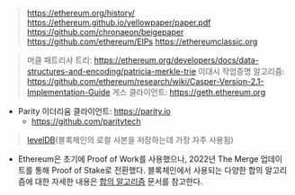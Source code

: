 
> <https://ethereum.org/history/>
> <https://ethereum.github.io/yellowpaper/paper.pdf>
> <https://github.com/chronaeon/beigepaper>
> <https://github.com/ethereum/EIPs>
> <https://ethereumclassic.org>

> 머클 패트리샤 트리: <https://ethereum.org/developers/docs/data-structures-and-encoding/patricia-merkle-trie>
> 이대시 작업증명 알고리즘: <https://github.com/ethereum/research/wiki/Casper-Version-2.1-Implementation-Guide>
> 게스 클라이언트: <https://geth.ethereum.org>

- Parity 이더리움 클라이언트: <https://parity.io>
  - <https://github.com/paritytech>

> [levelDB](https://github.com/google/leveldb)(블록체인의 로컬 사본을 저장하는데 가장 자주 사용됨)

- Ethereum은 초기에 Proof of Work를 사용했으나, 2022년 The Merge 업데이트를 통해 Proof of Stake로 전환했다. 블록체인에서 사용되는 다양한 합의 알고리즘에 대한 자세한 내용은 [합의 알고리즘](./합의%20알고리즘.md) 문서를 참고한다.

